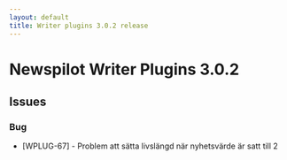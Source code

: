 ```yaml
---
layout: default
title: Writer plugins 3.0.2 release
---
```


<div class="jumbotron">
    <h1>Newspilot Writer Plugins 3.0.2</h1>       
</div>

## Issues  

### Bug
* [WPLUG-67] - Problem att sätta livslängd när nyhetsvärde är satt till 2
